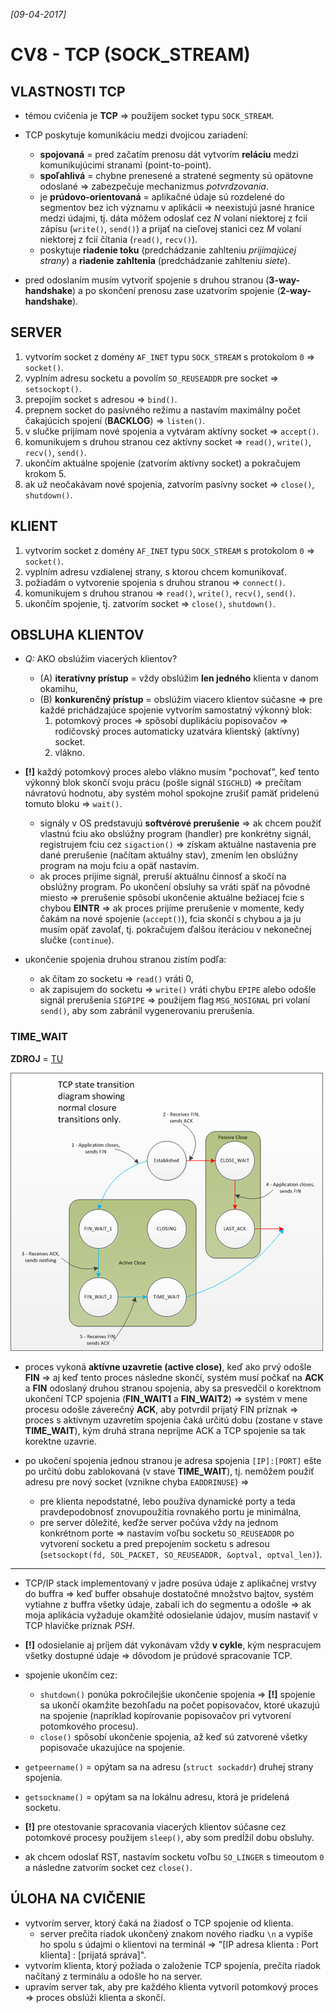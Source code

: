 _[09-04-2017]_

# CV8 - TCP (SOCK_STREAM)

## VLASTNOSTI TCP

- témou cvičenia je __TCP__ => použijem socket typu `SOCK_STREAM`.
- TCP poskytuje komunikáciu medzi dvojicou zariadení:

    + __spojovaná__ = pred začatím prenosu dát vytvorím __reláciu__ medzi komunikujúcimi stranami (point-to-point). 
    + __spoľahlivá__ = chybne prenesené a stratené segmenty sú opätovne odoslané => zabezpečuje mechanizmus _potvrdzovania_.
    + je __prúdovo-orientovaná__ = aplikačné údaje sú rozdelené do segmentov bez ich významu v aplikácii => neexistujú jasné hranice medzi údajmi, tj. dáta môžem odoslať cez _N_ volaní niektorej z fcií zápisu (`write()`, `send()`) a prijať na cieľovej stanici cez _M_ volaní niektorej z fcií čítania (`read()`, `recv()`).   
    + poskytuje __riadenie toku__ (predchádzanie zahlteniu _prijímajúcej strany_) a __riadenie zahltenia__ (predchádzanie zahlteniu _siete_).

- pred odoslaním musím vytvoriť spojenie s druhou stranou (__3-way-handshake__) a po skončení prenosu zase uzatvorím spojenie (__2-way-handshake__).

## SERVER

1. vytvorím socket z domény `AF_INET` typu `SOCK_STREAM` s protokolom `0` => `socket()`.
2. vyplním adresu socketu a povolím `SO_REUSEADDR` pre socket => `setsockopt()`.
3. prepojím socket s adresou => `bind()`.
4. prepnem socket do pasivného režimu a nastavím maximálny počet čakajúcich spojení (__BACKLOG__) => `listen()`.
5. v slučke prijímam nové spojenia a vytváram aktívny socket => `accept()`.
6. komunikujem s druhou stranou cez aktívny socket => `read()`, `write()`, `recv()`, `send()`.
7. ukončím aktuálne spojenie (zatvorím aktívny socket) a pokračujem krokom 5.
8. ak už neočakávam nové spojenia, zatvorím pasívny socket => `close()`, `shutdown()`.

## KLIENT

1. vytvorím socket z domény `AF_INET` typu `SOCK_STREAM` s protokolom `0` => `socket()`.
2. vyplním adresu vzdialenej strany, s ktorou chcem komunikovať.
3. požiadám o vytvorenie spojenia s druhou stranou => `connect()`.
4. komunikujem s druhou stranou => `read()`, `write()`, `recv()`, `send()`.
5. ukončím spojenie, tj. zatvorím socket => `close()`, `shutdown()`.

## OBSLUHA KLIENTOV

- _Q:_ AKO obslúžim viacerých klientov?
    + (A) __iteratívny prístup__ = vždy obslúžim __len jedného__ klienta v danom okamihu,
    + (B) __konkurenčný prístup__ = obslúžim viacero klientov súčasne => pre každé prichádzajúce spojenie vytvorím samostatný výkonný blok: 
        1. potomkový proces => spôsobí duplikáciu popisovačov => rodičovský proces automaticky uzatvára klientský (aktívny) socket.
        2. vlákno.
        
- __[!]__ každý potomkový proces alebo vlákno musím "pochovať", keď tento výkonný blok skončí svoju prácu (pošle signál `SIGCHLD`) => prečítam návratovú hodnotu, aby systém mohol spokojne zrušiť pamäť pridelenú tomuto bloku => `wait()`.         
    + signály v OS predstavujú __softvérové prerušenie__ => ak chcem použiť vlastnú fciu ako obslúžny program (handler) pre konkrétny signál, registrujem fciu cez `sigaction()` => získam aktuálne nastavenia pre dané prerušenie (načítam aktuálny stav), zmením len obslúžny program na moju fciu a opäť nastavím.
    + ak proces prijíme signál, preruší aktuálnu činnosť a skočí na obslúžny program. Po ukončení obsluhy sa vráti späť na pôvodné miesto => prerušenie spôsobí ukončenie aktuálne bežiacej fcie s chybou __EINTR__ => ak proces prijíme prerušenie v momente, kedy čakám na nové spojenie (`accept()`), fcia skončí s chybou a ja ju musím opäť zavolať, tj. pokračujem ďalšou iteráciou v nekonečnej slučke (`continue`).

- ukončenie spojenia druhou stranou zistím podľa:
    + ak čítam zo socketu => `read()` vráti 0,
    + ak zapisujem do socketu => `write()` vráti chybu `EPIPE` alebo odošle signál prerušenia `SIGPIPE` => použijem flag `MSG_NOSIGNAL` pri volaní `send()`, aby som zabránil vygenerovaniu prerušenia.
     
### TIME_WAIT

__ZDROJ__ = [TU](http://www.serverframework.com/asynchronousevents/2011/01/time-wait-and-its-design-implications-for-protocols-and-scalable-servers.html)

![Stavy pre ukončenie TCP spojenia](./time-wait.png)

- proces vykoná __aktívne uzavretie (active close)__, keď ako prvý odošle __FIN__ => aj keď tento proces následne skončí, systém musí počkať na __ACK__ a __FIN__ odoslaný druhou stranou spojenia, aby sa presvedčil o korektnom ukončení TCP spojenia (__FIN_WAIT1__ a __FIN_WAIT2__) => systém v mene procesu odošle záverečný __ACK__, aby potvrdil prijatý FIN príznak => proces s aktívnym uzavretím spojenia čaká určitú dobu (zostane v stave __TIME_WAIT__), kým druhá strana nepríjme ACK a TCP spojenie sa tak korektne uzavrie. 
  
- po ukočení spojenia jednou stranou je adresa spojenia `[IP]:[PORT]` ešte po určitú dobu zablokovaná (v stave __TIME_WAIT__), tj. nemôžem použiť adresu pre nový socket (vznikne chyba `EADDRINUSE`) =>
    + pre klienta nepodstatné, lebo používa dynamické porty a teda pravdepodobnosť znovupoužitia rovnakého portu je minimálna,
    + pre server dôležité, keďže server počúva vždy na jednom konkrétnom porte => nastavím voľbu socketu `SO_REUSEADDR` po vytvorení socketu a pred prepojením socketu s adresou (`setsockopt(fd, SOL_PACKET, SO_REUSEADDR, &optval, optval_len)`). 

-----

- TCP/IP stack implementovaný v jadre posúva údaje z aplikačnej vrstvy do buffra => keď buffer obsahuje dostatočné množstvo bajtov, systém vytiahne z buffra všetky údaje, zabalí ich do segmentu a odošle => ak moja aplikácia vyžaduje okamžité odosielanie údajov, musím nastaviť v TCP hlavičke príznak _PSH_.

- __[!]__ odosielanie aj príjem dát vykonávam vždy __v cykle__, kým nespracujem všetky dostupné údaje => dôvodom je prúdové spracovanie TCP.
- spojenie ukončím cez: 
    + `shutdown()` ponúka pokročilejšie ukončenie spojenia => __[!]__ spojenie sa ukončí okamžite bezohľadu na počet popisovačov, ktoré ukazujú na spojenie (napríklad kopírovanie popisovačov pri vytvorení potomkového procesu).
    + `close()` spôsobí ukončenie spojenia, až keď sú zatvorené všetky popisovače ukazujúce na spojenie.

- `getpeername()` = opýtam sa na adresu (`struct sockaddr`) druhej strany spojenia.
- `getsockname()` = opýtam sa na lokálnu adresu, ktorá je pridelená socketu.

- __[!]__ pre otestovanie spracovania viacerých klientov súčasne cez potomkové procesy použijem `sleep()`, aby som predĺžil dobu obsluhy.
- ak chcem odoslať RST, nastavím socketu voľbu `SO_LINGER` s timeoutom `0` a následne zatvorím socket cez `close()`.
 
## ÚLOHA NA CVIČENIE

- vytvorím server, ktorý čaká na žiadosť o TCP spojenie od klienta.
    + server prečíta riadok ukončený znakom nového riadku `\n` a vypíše ho spolu s údajmi o klientovi na terminál => "[IP adresa klienta : Port klienta] : [prijatá správa]".
- vytvorím klienta, ktorý požiada o založenie TCP spojenia, prečíta riadok načítaný z terminálu a odošle ho na server.
- upravím server tak, aby pre každého klienta vytvoril potomkový proces => proces obslúži klienta a skončí. 
